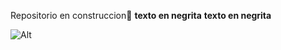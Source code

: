Repositorio en construccion👋
**texto en negrita**
__texto en negrita__
	
![Alt](/ruta/https://www.google.com/imgres?imgurl=https%3A%2F%2Fi.pinimg.com%2F564x%2Fed%2F00%2Ff2%2Fed00f23259c3e4f8acee84e67106bc56.jpg&tbnid=JEjmJLewDYh5VM&vet=12ahUKEwjz5u2_i6aBAxXamIQIHVLCA7YQMygIegUIARCFAQ..i&imgrefurl=https%3A%2F%2Fwww.pinterest.es%2Fpin%2F638385315910960988%2F&docid=k_lL8yMH9g4MAM&w=450&h=636&q=piolin&hl=es&ved=2ahUKEwjz5u2_i6aBAxXamIQIHVLCA7YQMygIegUIARCFAQ)
<!--
**Bet4n/Bet4n** is a ✨ _special_ ✨ repository because its `README.md` (this file) appears on your GitHub profile.

Here are some ideas to get you started:

- 🔭 I’m currently working on ...
- 🌱 I’m currently learning ...
- 👯 I’m looking to collaborate on ...
- 🤔 I’m looking for help with ...
- 💬 Ask me about ...
- 📫 How to reach me: ...
- 😄 Pronouns: ...
- ⚡ Fun fact: ...
-->
